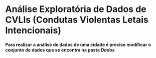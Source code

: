 # Análise Exploratória de Dados de CVLIs (Condutas Violentas Letais Intencionais)

#### Para realizar a análise de dados de uma cidade é preciso modificar o conjunto de dados que se encontra na pasta *Dados*
